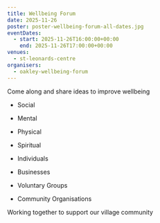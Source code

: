 ```yaml
---
title: Wellbeing Forum
date: 2025-11-26
poster: poster-wellbeing-forum-all-dates.jpg
eventDates:
  - start: 2025-11-26T16:00:00+00:00
    end: 2025-11-26T17:00:00+00:00
venues:
  - st-leonards-centre
organisers:
  - oakley-wellbeing-forum
---
```


Come along and share ideas to improve wellbeing

* Social
* Mental
* Physical
* Spiritual



* Individuals
* Businesses
* Voluntary Groups
* Community Organisations



Working together to support our village community
